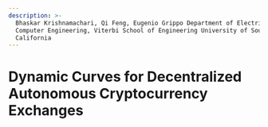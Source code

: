 ```yaml
---
description: >-
  Bhaskar Krishnamachari, Qi Feng, Eugenio Grippo Department of Electrical and
  Computer Engineering, Viterbi School of Engineering University of Southern
  California
---
```


# Dynamic Curves for Decentralized Autonomous Cryptocurrency Exchanges

